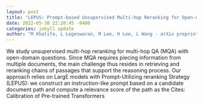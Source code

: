 ```yaml
--- 
layout: post 
title: "LEPUS: Prompt-based Unsupervised Multi-hop Reranking for Open-domain QA" 
date: 2022-05-30 22:20:45 -0400 
categories: jekyll update 
author: "M Khalifa, L Logeswaran, M Lee, H Lee, L Wang - arXiv preprint arXiv:2205.12650, 2022" 
--- 
```

We study unsupervised multi-hop reranking for multi-hop QA (MQA) with open-domain questions. Since MQA requires piecing information from multiple documents, the main challenge thus resides in retrieving and reranking chains of passages that support the reasoning process. Our approach relies on LargE models with Prompt-Utilizing reranking Strategy (LEPUS): we construct an instruction-like prompt based on a candidate document path and compute a relevance score of the path as the Cites: Calibration of Pre-trained Transformers